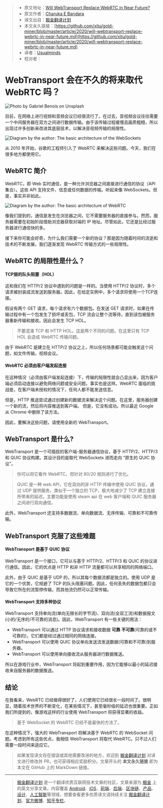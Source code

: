 > * 原文地址：[Will WebTransport Replace WebRTC in Near Future?](https://blog.bitsrc.io/will-webtransport-replace-webrtc-in-near-future-436c4f7f3484)
> * 原文作者：[Charuka E Bandara](https://medium.com/@charuka95)
> * 译文出自：[掘金翻译计划](https://github.com/xitu/gold-miner)
> * 本文永久链接：[https://github.com/xitu/gold-miner/blob/master/article/2020/will-webtransport-replace-webrtc-in-near-future.md](https://github.com/xitu/gold-miner/blob/master/article/2020/will-webtransport-replace-webrtc-in-near-future.md)
> * 译者：[Usualminds](https://github.com/Usualminds)
> * 校对者：

# WebTransport 会在不久的将来取代 WebRTC 吗？

![Photo by [Gabriel Benois](https://unsplash.com/@gabrielbenois) on [Unsplash](https://unsplash.com/)](https://cdn-images-1.medium.com/max/2000/0*4MaUNhpUTKLuBX14)

目前，在网络上进行视频和音频会议已经很流行了。在过去，音视频会议往往需要一个中间服务器在双方之间进行数据传输。由于该传输过程缓慢且画质粗糙，所以出现过许多创新来改进其底层技术，以解决音视频传输的局限性。

![Diagram by the author: The basic architecture of the WebSockets](https://cdn-images-1.medium.com/max/2000/1*UZMYYV48pGhgjkcEh0lPNg.png)

从 2010 年开始，谷歌的工程师引入了 WebRTC 来解决这些问题。今天，我们在很多地方都使用它。

## WebRTC 简介

WebRTC，即 Web 实时通信，是一种允许浏览器之间直接进行通信的协议（API 集合）。这些 API 支持文件、信息或任何数据的传输。听起来像 WebSockets。但是，事实并非如此。

![Diagram by the author: The basic architecture of WebRTC](https://cdn-images-1.medium.com/max/2140/1*ZtTqRURkQA2nqRgrrCjwTg.png)

像我们提到的，通信是发生在浏览器之间，它不需要服务器的直接参与。然而，服务器需要在初始阶段借助浏览器获取对端的 IP 地址。尽管如此，它还是比经过服务器进行通信快的多。

接下来你可能会好奇，为什么我们需要一个新的协议？那是因为随着时间的流逝和技术的不断发展，我们逐渐发现 WebRTC 传输方式的一些局限性。

## WebRTC 的局限性是什么？

#### TCP层的队头阻塞（HOL）

这和我们在 HTTP/2 协议中遇到的问题是一样的。当使用 HTTP/2 协议时，多个请求被封装成流发送到服务器。因此，在给定实例中，多个请求将使用一个TCP连接。

假设有两个 GET 请求，每个请求有六个数据包。在发送 GET 请求时，如果在传输过程中有一个包发生了损坏或丢包，TCP 流会让整个流等待，直到该包被服务器重新传输和接收。因此会发生 TCP HOL。

> 不要混淆 TCP 和 HTTP HOL。这是两个不同的问题。在这里只有 TCP HOL 会造成 WebRTC 传输问题。

由于 WebRTC 是建立在 HTTP/2 协议之上，所以任何场景都可能会触发这个问题，如文件传输，视频会议。

#### WebRTC 必须由客户端发起连接

在这种情况（必须由客户端发起连接）下，传输的局限性就会凸显出来，因为客户端必须启动连接以避免网络问题或安全问题。事实也是这样。WebRTC 面临的挑战是，在客户端未授权的情况下，任何人都不能发送信息。

但是，HTTP 推送尝试通过创建新的数据流来解决这个问题。在这里，服务器创建一个新的流，然后将内容推送到客户端。 但是，它没有成功。所以最近 Google 从 Chrome 中删除了该方法。

因此，要解决这些问题，请使用全新的 WebTransport。

## WebTransport 是什么?

WebTransport 是一个可插拔的客户端-服务器通信协议，基于 HTTP/2、HTTP/3 和 QUIC 协议构建。其设计目的是取代 WebSockets 进而走向 “原生的 QUIC 协议”。

> 你可以将它看作 WebRTC，但针对 80/20 规则进行了优化。

> QUIC 是一种 web API，它在双向的非 HTTP 传输中使用 QUIC 协议，通过 UDP 提供服务，类似于一个独立的 TCP，极大地减少了 TCP 建立连接所带来的延迟。主要功能是使用 steam api 在 web 客户端和 QUIC 服务器之间进行双向通信。

此外，WebTransport 还支持多数据流、单向数据流、无序传输、可靠和不可靠传输。

## WebTransport 克服了这些难题

#### WebTransport 是基于 QUIC 协议

WebTransport 是一个接口，它可以与基于 HTTP/2、HTTP/3 和 QUIC 的协议进行通信。因此，它的优点是 HTTP 和非 HTTP 流量都可以共享相同的网络端口。

此外，由于 QUIC 是基于 UDP 的，所以其每个数据流都是独立的。使用 UDP 是它的一个优势，它规避了 TCP 的队头阻塞问题。因此，任何丢失的数据包都只会导致它所在的流暂停传输，而其他流仍然可以正常传输。

#### WebTransport 支持多种协议

WebTransport 支持单向流(单向无限长的字节流)、双向流(全双工流)和数据报文(小的/无序的/不可靠的消息)。因此，WebTransport 有一些关键的用法：

* WebTransport 可以通过 HTTP 协议请求和接收数据 **可靠** **不可靠**(可靠的或不可靠的)，它们都是经过通过相同的网络连接。
* WebTransport 可以使用 QUIC 协议单向发送流发送数据(可靠和不可靠)到服务器。
* WebTransport 可以使用单向接收流从服务器进行数据推送。

所以在游戏行业中，WebTransport 将起到重要作用，因为它能够以最小的延迟接收来自服务器的数据推送。

## 结论

在我看来，WebRTC 已经做得很好了，人们使用它已经很长一段时间了。很明显，随着技术世界的不断变化，在某些情况下，甚至毫秒级的延迟也很重要。正如我们所提到的，像游戏这样的行业使用 WebTransport 将获得显著的收益。

> 基于 WebSocket 的 WebRTC 已经不是最快的方法了。

在这种情况下，强大的 WebTransport 将解决基于 WebRTC 的 WebSocket 问题。考虑到所有这些优点，我相信 WebTransport 将取代 WebRTC。只不过人们需要一段时间来适应它。

> 如果发现译文存在错误或其他需要改进的地方，欢迎到 [掘金翻译计划](https://github.com/xitu/gold-miner) 对译文进行修改并 PR，也可获得相应奖励积分。文章开头的 **本文永久链接** 即为本文在 GitHub 上的 MarkDown 链接。

---

> [掘金翻译计划](https://github.com/xitu/gold-miner) 是一个翻译优质互联网技术文章的社区，文章来源为 [掘金](https://juejin.im) 上的英文分享文章。内容覆盖 [Android](https://github.com/xitu/gold-miner#android)、[iOS](https://github.com/xitu/gold-miner#ios)、[前端](https://github.com/xitu/gold-miner#前端)、[后端](https://github.com/xitu/gold-miner#后端)、[区块链](https://github.com/xitu/gold-miner#区块链)、[产品](https://github.com/xitu/gold-miner#产品)、[设计](https://github.com/xitu/gold-miner#设计)、[人工智能](https://github.com/xitu/gold-miner#人工智能)等领域，想要查看更多优质译文请持续关注 [掘金翻译计划](https://github.com/xitu/gold-miner)、[官方微博](http://weibo.com/juejinfanyi)、[知乎专栏](https://zhuanlan.zhihu.com/juejinfanyi)。
